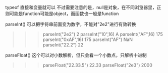 typeof 
直接和变量就可以
不过需要注意的是，null是对象，在不同浏览器里，正则可能是function可能是object，而函数也一般是function

parseInt()
可以把字符串前面变为数字，不能对"2e2"进行有效转换
>>>parseInt("2e2")
2
>>>parseInt("10",16)
A
>>>parseInt("AF",16)
175
>>>parseInt("0xAF",16)
175
>>>parseInt("AF")
NaN
>>>parseInt("22.2")
22

parseFloat()
这个可以对小数解析，但只会看一个小数点，只解析十进制
>>>parseFloat("22.33.5")
22.33
>>>parseFloat("2e3")
2000



